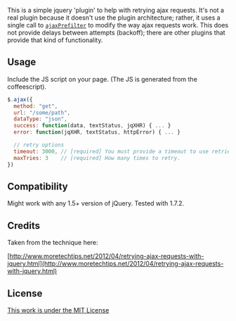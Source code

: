This is a simple jquery 'plugin' to help with retrying ajax requests. It's not a real plugin because it
doesn't use the plugin architecture; rather, it uses a single call to
[`ajaxPrefilter`](http://api.jquery.com/jQuery.ajaxPrefilter/) to modify the way ajax requests work. This does
not provide delays between attempts (backoff); there are other plugins that provide that kind of
functionality.

## Usage

Include the JS script on your page. (The JS is generated from the coffeescript).

``` javascript
$.ajax({
  method: "get",
  url: "/some/path",
  dataType: "json",
  success: function(data, textStatus, jqXHR) { ... }
  error: function(jqXHR, textStatus, httpError) { ... }

  // retry options
  timeout: 3000, // [required] You must provide a timeout to use retries
  maxTries: 3    // [required] How many times to retry.
})
```

## Compatibility

Might work with any 1.5+ version of jQuery. Tested with 1.7.2.

## Credits

Taken from the technique here:

[http://www.moretechtips.net/2012/04/retrying-ajax-requests-with-jquery.html](http://www.moretechtips.net/2012/04/retrying-ajax-requests-with-jquery.html)

## License

[This work is under the MIT License](http://www.opensource.org/licenses/mit-license.php)
